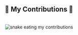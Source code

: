 
<div align="center">
  <h2>🐍 My Contributions 🐍</h2>
  <br>
  <img alt="snake eating my contributions" src="https://raw.githubusercontent.com/artur-debvd/artur-debv/output/github-contribution-grid-snake.svg" />
  
  <br/><br/><br/>
</div>

